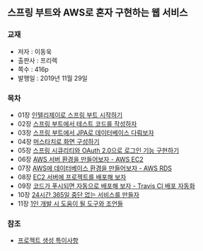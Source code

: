 ## 스프링 부트와 AWS로 혼자 구현하는 웹 서비스
### 교재
- 저자 : 이동욱
- 출판사 : 프리렉
- 쪽수 : 416p
- 발행일 : 2019년 11월 29일

### 목차
- 01장 [인텔리제이로 스프링 부트 시작하기](https://github.com/KEJ94/freelec-springboot3-webservice/blob/main/md/01.md)
- 02장 [스프링 부트에서 테스트 코드를 작성하자](https://github.com/KEJ94/freelec-springboot3-webservice/blob/main/md/02.md)
- 03장 [스프링 부트에서 JPA로 데이터베이스 다뤄보자](https://github.com/KEJ94/TIL/blob/main/freelec-springboot3-webservice/03.md)
- 04장 [머스타치로 화면 구성하기](https://github.com/KEJ94/TIL/blob/main/freelec-springboot3-webservice/04.md)
- 05장 [스프링 시큐리티와 OAuth 2.0으로 로그인 기능 구현하기](https://github.com/KEJ94/TIL/blob/main/freelec-springboot3-webservice/05.md)
- 06장 [AWS 서버 환경을 만들어보자 - AWS EC2](https://github.com/KEJ94/TIL/blob/main/freelec-springboot3-webservice/06.md)
- 07장 [AWS에 데이터베이스 환경을 만들어보자 - AWS RDS](https://github.com/KEJ94/TIL/blob/main/freelec-springboot3-webservice/07.md)
- 08장 [EC2 서버에 프로젝트를 배포해 보자](https://github.com/KEJ94/TIL/blob/main/freelec-springboot3-webservice/08.md)
- 09장 [코드가 푸시되면 자동으로 배포해 보자 - Travis CI 배포 자동화](https://github.com/KEJ94/TIL/blob/main/freelec-springboot3-webservice/09.md)
- 10장 [24시간 365일 중단 없는 서비스를 만들자](https://github.com/KEJ94/TIL/blob/main/freelec-springboot3-webservice/10.md)
- 11장 [1인 개발 시 도움이 될 도구와 조언들](https://github.com/KEJ94/TIL/blob/main/freelec-springboot3-webservice/11.md)

### 참조
- [프로젝트 생성 특이사항](https://github.com/KEJ94/freelec-springboot3-webservice/blob/main/md/프로젝트_생성_특이사항.md)
